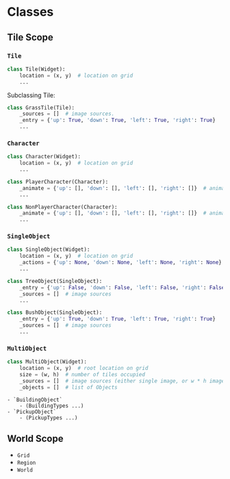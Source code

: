 # Classes

## Tile Scope

### `Tile`

```python
class Tile(Widget):
    location = (x, y)  # location on grid
    ...
```

Subclassing Tile:
```python
class GrassTile(Tile):
    _sources = []  # image sources.
    _entry = {'up': True, 'down': True, 'left': True, 'right': True}
    ...
```

### `Character`

```python
class Character(Widget):
    location = (x, y)  # location on grid
    ...
```

```python
class PlayerCharacter(Character):
    _animate = {'up': [], 'down': [], 'left': [], 'right': []}  # animations for character
    ...
```

```python
class NonPlayerCharacter(Character):
    _animate = {'up': [], 'down': [], 'left': [], 'right': []}  # animations for character
    ...
```

### `SingleObject`
```python
class SingleObject(Widget):
    location = (x, y)  # location on grid
    _actions = {'up': None, 'down': None, 'left': None, 'right': None}  # action handlers. local (x, y, direction)
    ...
```

```python
class TreeObject(SingleObject):
    _entry = {'up': False, 'down': False, 'left': False, 'right': False}
    _sources = []  # image sources
    ...
```

```python
class BushObject(SingleObject):
    _entry = {'up': True, 'down': True, 'left': True, 'right': True}
    _sources = []  # image sources
    ...
```

### `MultiObject`
```python
class MultiObject(Widget):
    location = (x, y)  # root location on grid
    size = (w, h)  # number of tiles occupied
    _sources = []  # image sources (either single image, or w * h images)
    _objects = []  # list of Objects
```

    - `BuildingObject`
        - (BuildingTypes ...)
    - `PickupObject`
        - (PickupTypes ...)

## World Scope

- `Grid`
- `Region`
- `World`
